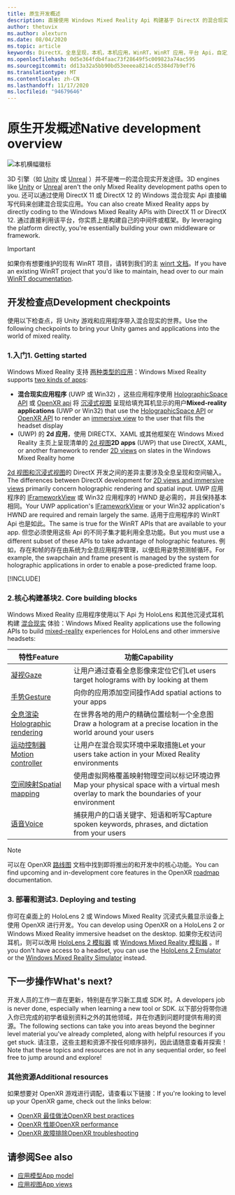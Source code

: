 ```yaml
---
title: 原生开发概述
description: 直接使用 Windows Mixed Reality Api 构建基于 DirectX 的混合现实引擎。
author: thetuvix
ms.author: alexturn
ms.date: 08/04/2020
ms.topic: article
keywords: DirectX，全息呈现，本机，本机应用，WinRT，WinRT 应用，平台 Api，自定义引擎，中间件，混合现实耳机，windows mixed reality 耳机，虚拟现实耳机
ms.openlocfilehash: 0d5e364fdb4faac73f28649f5c009823a74ac595
ms.sourcegitcommit: dd13a32a5bb90bd53eeeea8214cd5384d7b9ef76
ms.translationtype: MT
ms.contentlocale: zh-CN
ms.lasthandoff: 11/17/2020
ms.locfileid: "94679646"
---
```

# <a name="native-development-overview"></a><span data-ttu-id="e660a-104">原生开发概述</span><span class="sxs-lookup"><span data-stu-id="e660a-104">Native development overview</span></span>

![本机横幅徽标](../images/native_logo_banner.png)

<span data-ttu-id="e660a-106">3D 引擎（如 [Unity](../unity/unity-development-overview.md) 或 [Unreal](../unreal/unreal-development-overview.md) ）并不是唯一的混合现实开发途径。</span><span class="sxs-lookup"><span data-stu-id="e660a-106">3D engines like [Unity](../unity/unity-development-overview.md) or [Unreal](../unreal/unreal-development-overview.md) aren't the only Mixed Reality development paths open to you.</span></span> <span data-ttu-id="e660a-107">还可以通过使用 DirectX 11 或 DirectX 12 的 Windows 混合现实 Api 直接编写代码来创建混合现实应用。</span><span class="sxs-lookup"><span data-stu-id="e660a-107">You can also create Mixed Reality apps by directly coding to the Windows Mixed Reality APIs with DirectX 11 or DirectX 12.</span></span> <span data-ttu-id="e660a-108">通过直接利用该平台，你实质上是构建自己的中间件或框架。</span><span class="sxs-lookup"><span data-stu-id="e660a-108">By leveraging the platform directly, you're essentially building your own middleware or framework.</span></span> 

> [!IMPORTANT]
> <span data-ttu-id="e660a-109">如果你有想要维护的现有 WinRT 项目，请转到我们的主 [winrt 文档](creating-a-holographic-directx-project.md)。</span><span class="sxs-lookup"><span data-stu-id="e660a-109">If you have an existing WinRT project that you'd like to maintain, head over to our main [WinRT documentation](creating-a-holographic-directx-project.md).</span></span> 

## <a name="development-checkpoints"></a><span data-ttu-id="e660a-110">开发检查点</span><span class="sxs-lookup"><span data-stu-id="e660a-110">Development checkpoints</span></span>

<span data-ttu-id="e660a-111">使用以下检查点，将 Unity 游戏和应用程序带入混合现实的世界。</span><span class="sxs-lookup"><span data-stu-id="e660a-111">Use the following checkpoints to bring your Unity games and applications into the world of mixed reality.</span></span>

### <a name="1-getting-started"></a><span data-ttu-id="e660a-112">1.入门</span><span class="sxs-lookup"><span data-stu-id="e660a-112">1. Getting started</span></span>

<span data-ttu-id="e660a-113">Windows Mixed Reality 支持 [两种类型的应用](../../design/app-views.md)：</span><span class="sxs-lookup"><span data-stu-id="e660a-113">Windows Mixed Reality supports [two kinds of apps](../../design/app-views.md):</span></span>
* <span data-ttu-id="e660a-114">**混合现实应用程序** (UWP 或 Win32) ，这些应用程序使用 [HolographicSpace API](getting-a-holographicspace.md) 或 [OpenXR api](openxr.md) 将 [沉浸式视图](../../design/app-views.md) 呈现给填充耳机显示的用户</span><span class="sxs-lookup"><span data-stu-id="e660a-114">**Mixed-reality applications** (UWP or Win32) that use the [HolographicSpace API](getting-a-holographicspace.md) or [OpenXR API](openxr.md) to render an [immersive view](../../design/app-views.md) to the user that fills the headset display</span></span>
* <span data-ttu-id="e660a-115"> (UWP) 的 **2d 应用**，使用 DIRECTX、XAML 或其他框架在 Windows Mixed Reality 主页上呈现清单的 [2d 视图](../../design/app-views.md#2d-views)</span><span class="sxs-lookup"><span data-stu-id="e660a-115">**2D apps** (UWP) that use DirectX, XAML, or another framework to render [2D views](../../design/app-views.md#2d-views) on slates in the Windows Mixed Reality home</span></span>

<span data-ttu-id="e660a-116">[2d 视图和沉浸式视图](../../design/app-views.md)的 DirectX 开发之间的差异主要涉及全息呈现和空间输入。</span><span class="sxs-lookup"><span data-stu-id="e660a-116">The differences between DirectX development for [2D views and immersive views](../../design/app-views.md) primarily concern holographic rendering and spatial input.</span></span> <span data-ttu-id="e660a-117">UWP 应用程序的 [IFrameworkView](https://msdn.microsoft.com/library/windows/apps/windows.applicationmodel.core.iframeworkview.aspx) 或 Win32 应用程序的 HWND 是必需的，并且保持基本相同。</span><span class="sxs-lookup"><span data-stu-id="e660a-117">Your UWP application's [IFrameworkView](https://msdn.microsoft.com/library/windows/apps/windows.applicationmodel.core.iframeworkview.aspx) or your Win32 application's HWND are required and remain largely the same.</span></span> <span data-ttu-id="e660a-118">适用于应用程序的 WinRT Api 也是如此。</span><span class="sxs-lookup"><span data-stu-id="e660a-118">The same is true for the WinRT APIs that are available to your app.</span></span> <span data-ttu-id="e660a-119">但您必须使用这些 Api 的不同子集才能利用全息功能。</span><span class="sxs-lookup"><span data-stu-id="e660a-119">But you must use a different subset of these APIs to take advantage of holographic features.</span></span> <span data-ttu-id="e660a-120">例如，存在和帧的存在由系统为全息应用程序管理，以便启用姿势预测帧循环。</span><span class="sxs-lookup"><span data-stu-id="e660a-120">For example, the swapchain and frame present is managed by the system for holographic applications in order to enable a pose-predicted frame loop.</span></span>

[!INCLUDE[](../includes/native-getting-started.md)]

### <a name="2-core-building-blocks"></a><span data-ttu-id="e660a-121">2.核心构建基块</span><span class="sxs-lookup"><span data-stu-id="e660a-121">2. Core building blocks</span></span>

<span data-ttu-id="e660a-122">Windows Mixed Reality 应用程序使用以下 Api 为 HoloLens 和其他沉浸式耳机构建 [混合现实](../../discover/mixed-reality.md) 体验：</span><span class="sxs-lookup"><span data-stu-id="e660a-122">Windows Mixed Reality applications use the following APIs to build [mixed-reality](../../discover/mixed-reality.md) experiences for HoloLens and other immersive headsets:</span></span>

|  <span data-ttu-id="e660a-123">特性</span><span class="sxs-lookup"><span data-stu-id="e660a-123">Feature</span></span>  |  <span data-ttu-id="e660a-124">功能</span><span class="sxs-lookup"><span data-stu-id="e660a-124">Capability</span></span>  |
| --- | --- |
| [<span data-ttu-id="e660a-125">凝视</span><span class="sxs-lookup"><span data-stu-id="e660a-125">Gaze</span></span>](../../design/gaze-and-commit.md) | <span data-ttu-id="e660a-126">让用户通过查看全息影像来定位它们</span><span class="sxs-lookup"><span data-stu-id="e660a-126">Let users target holograms with by looking at them</span></span> |
| [<span data-ttu-id="e660a-127">手势</span><span class="sxs-lookup"><span data-stu-id="e660a-127">Gesture</span></span>](../../design/gaze-and-commit.md#composite-gestures) | <span data-ttu-id="e660a-128">向你的应用添加空间操作</span><span class="sxs-lookup"><span data-stu-id="e660a-128">Add spatial actions to your apps</span></span> |
| [<span data-ttu-id="e660a-129">全息渲染</span><span class="sxs-lookup"><span data-stu-id="e660a-129">Holographic rendering</span></span>](../platform-capabilities-and-apis/rendering.md) | <span data-ttu-id="e660a-130">在世界各地的用户的精确位置绘制一个全息图</span><span class="sxs-lookup"><span data-stu-id="e660a-130">Draw a hologram at a precise location in the world around your users</span></span> |
| [<span data-ttu-id="e660a-131">运动控制器</span><span class="sxs-lookup"><span data-stu-id="e660a-131">Motion controller</span></span>](../../design/motion-controllers.md) | <span data-ttu-id="e660a-132">让用户在混合现实环境中采取措施</span><span class="sxs-lookup"><span data-stu-id="e660a-132">Let your users take action in your Mixed Reality environments</span></span> |
| [<span data-ttu-id="e660a-133">空间映射</span><span class="sxs-lookup"><span data-stu-id="e660a-133">Spatial mapping</span></span>](../../design/spatial-mapping.md) | <span data-ttu-id="e660a-134">使用虚拟网格覆盖映射物理空间以标记环境边界</span><span class="sxs-lookup"><span data-stu-id="e660a-134">Map your physical space with a virtual mesh overlay to mark the boundaries of your environment</span></span> |
| [<span data-ttu-id="e660a-135">语音</span><span class="sxs-lookup"><span data-stu-id="e660a-135">Voice</span></span>](../../design/voice-input.md) | <span data-ttu-id="e660a-136">捕获用户的口语关键字、短语和听写</span><span class="sxs-lookup"><span data-stu-id="e660a-136">Capture spoken keywords, phrases, and dictation from your users</span></span> |
 
> [!NOTE]
> <span data-ttu-id="e660a-137">可以在 OpenXR [路线图](openxr.md#roadmap) 文档中找到即将推出的和开发中的核心功能。</span><span class="sxs-lookup"><span data-stu-id="e660a-137">You can find upcoming and in-development core features in the OpenXR [roadmap](openxr.md#roadmap) documentation.</span></span>

### <a name="3-deploying-and-testing"></a><span data-ttu-id="e660a-138">3. 部署和测试</span><span class="sxs-lookup"><span data-stu-id="e660a-138">3. Deploying and testing</span></span>

<span data-ttu-id="e660a-139">你可在桌面上的 HoloLens 2 或 Windows Mixed Reality 沉浸式头戴显示设备上使用 OpenXR 进行开发。</span><span class="sxs-lookup"><span data-stu-id="e660a-139">You can develop using OpenXR on a HoloLens 2 or Windows Mixed Reality immersive headset on the desktop.</span></span>  <span data-ttu-id="e660a-140">如果你无权访问耳机，则可以改用 [HoloLens 2 模拟器](../platform-capabilities-and-apis/using-the-hololens-emulator.md) 或 [Windows Mixed Reality 模拟器](../platform-capabilities-and-apis/using-the-windows-mixed-reality-simulator.md) 。</span><span class="sxs-lookup"><span data-stu-id="e660a-140">If you don't have access to a headset, you can use the [HoloLens 2 Emulator](../platform-capabilities-and-apis/using-the-hololens-emulator.md) or the [Windows Mixed Reality Simulator](../platform-capabilities-and-apis/using-the-windows-mixed-reality-simulator.md) instead.</span></span>

## <a name="whats-next"></a><span data-ttu-id="e660a-141">下一步操作</span><span class="sxs-lookup"><span data-stu-id="e660a-141">What's next?</span></span>

<span data-ttu-id="e660a-142">开发人员的工作一直在更新，特别是在学习新工具或 SDK 时。</span><span class="sxs-lookup"><span data-stu-id="e660a-142">A developers job is never done, especially when learning a new tool or SDK.</span></span> <span data-ttu-id="e660a-143">以下部分将带你进入你已完成的初学者级别资料之外的其他领域，并在你遇到问题时提供有用的资源。</span><span class="sxs-lookup"><span data-stu-id="e660a-143">The following sections can take you into areas beyond the beginner level material you've already completed, along with helpful resources if you get stuck.</span></span> <span data-ttu-id="e660a-144">请注意，这些主题和资源不按任何顺序排列，因此请随意查看并探索！</span><span class="sxs-lookup"><span data-stu-id="e660a-144">Note that these topics and resources are not in any sequential order, so feel free to jump around and explore!</span></span>

### <a name="additional-resources"></a><span data-ttu-id="e660a-145">其他资源</span><span class="sxs-lookup"><span data-stu-id="e660a-145">Additional resources</span></span>

<span data-ttu-id="e660a-146">如果想要对 OpenXR 游戏进行调配，请查看以下链接：</span><span class="sxs-lookup"><span data-stu-id="e660a-146">If you're looking to level up your OpenXR game, check out the links below:</span></span>

* [<span data-ttu-id="e660a-147">OpenXR 最佳做法</span><span class="sxs-lookup"><span data-stu-id="e660a-147">OpenXR best practices</span></span>](openxr-best-practices.md)
* [<span data-ttu-id="e660a-148">OpenXR 性能</span><span class="sxs-lookup"><span data-stu-id="e660a-148">OpenXR performance</span></span>](openxr-performance.md)
* [<span data-ttu-id="e660a-149">OpenXR 故障排除</span><span class="sxs-lookup"><span data-stu-id="e660a-149">OpenXR troubleshooting</span></span>](openxr-troubleshooting.md)

## <a name="see-also"></a><span data-ttu-id="e660a-150">请参阅</span><span class="sxs-lookup"><span data-stu-id="e660a-150">See also</span></span>
* [<span data-ttu-id="e660a-151">应用模型</span><span class="sxs-lookup"><span data-stu-id="e660a-151">App model</span></span>](../../design/app-model.md)
* [<span data-ttu-id="e660a-152">应用视图</span><span class="sxs-lookup"><span data-stu-id="e660a-152">App views</span></span>](../../design/app-views.md)
